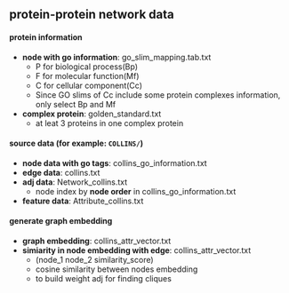 ## protein-protein network data

#### protein information
+ **node with go information**: go\_slim\_mapping.tab.txt
    + P for biological process(Bp) 
    + F for molecular function(Mf)
    + C for cellular component(Cc)
    + Since GO slims of Cc include some protein complexes information, only select Bp and Mf
+ **complex protein**: golden\_standard.txt
    + at leat 3 proteins in one complex protein


#### source data (for example: `COLLINS/`)
+ **node data with go tags**: collins\_go\_information.txt
+ **edge data**: collins.txt
+ **adj data**: Network\_collins.txt
    + node index by **node order** in collins\_go\_information.txt
+ **feature data**: Attribute\_collins.txt

#### generate graph embedding
+ **graph embedding**: collins\_attr\_vector.txt
+ **simiarity in node embedding with edge**: collins\_attr\_vector.txt
    + (node_1 node_2 similarity_score)
    + cosine similarity between nodes embedding
    + to build weight adj for finding cliques
